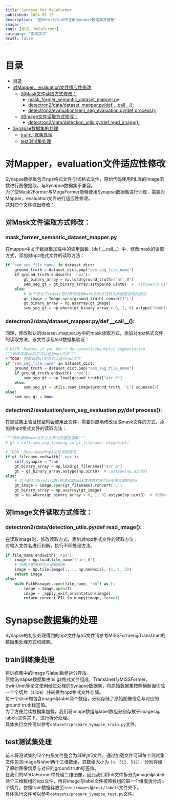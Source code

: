 ```yaml
---
title: Synapse for MeGaFormer
published: 2024-05-13
description: '在Detectron2中注册Synapse数据集并使用'
image: ''
tags: [毕设, MeGaFormer]
category: '实践学习'
draft: false 
---
```

# 目录
- [目录](#目录)
- [对Mapper，evaluation文件适应性修改](#对mapperevaluation文件适应性修改)
  - [对Mask文件读取方式修改：](#对mask文件读取方式修改)
    - [mask\_former\_semantic\_dataset\_mapper.py](#mask_former_semantic_dataset_mapperpy)
    - [detectron2/data/dataset\_mapper.py/def \_\_call\_\_():](#detectron2datadataset_mapperpydef-__call__)
    - [detectron2/evaluation/sem\_seg\_evaluation.py/def process():](#detectron2evaluationsem_seg_evaluationpydef-process)
  - [对Image文件读取方式修改：](#对image文件读取方式修改)
    - [detectron2/data/detection\_utils.py/def read\_image():](#detectron2datadetection_utilspydef-read_image)
- [Synapse数据集的处理](#synapse数据集的处理)
  - [train训练集处理](#train训练集处理)
  - [test测试集处理](#test测试集处理)

# 对Mapper，evaluation文件适应性修改
Synapse数据集包含npz格式文件与h5格式文件，原始代码使用PIL库的Image函数进行图像提取，与Synapse数据集不兼容。  
为了使Mask2Former与MegaFormer能够使用Synapse数据集进行训练，需要对Mapper，evaluation文件进行适应性修改。  
共对四个文件做出修改：  
## 对Mask文件读取方式修改：
### mask_former_semantic_dataset_mapper.py
在mapper中关于数据集加载中的调用函数（def \_\_call_\_）中，修改mask的读取方式，添加对npz格式文件的读取方法：
```python
if "sem_seg_file_name" in dataset_dict:
    ground_truth = dataset_dict.pop("sem_seg_file_name")
    if ground_truth.endswith('.npz'):
        gt_binary_array = np.load(ground_truth)["arr_0"]
        sem_seg_gt = gt_binary_array.astype(np.uint8)  # .astype(np.uint8)
    else:
        # 以下是为了kvasir进行修改读取mask文件方式转为灰度图读取的部分   
        gt_image = Image.open(ground_truth).convert('L')
        gt_binary_array = np.asarray(gt_image)
        sem_seg_gt = np.where(gt_binary_array > 0, 1, 0).astype("double")  #kvasir和DRIVE的二值图
```  

### detectron2/data/dataset_mapper.py/def \_\_call_\_():
同理，修改默认的dataset_mapper.py中的mask读取方式，添加对npz格式文件的读取方法，该文件涉及test数据集验证：
```python
# USER: Remove if you don't do semantic/panoptic segmentation.
"""修改读取gt的方式以适应npz文件"""
# TODO: 修改读取gt的方式以适应npz文件
if "sem_seg_file_name" in dataset_dict:
    ground_truth = dataset_dict.pop("sem_seg_file_name")
    if ground_truth.endswith('.npz'):
        sem_seg_gt = np.load(ground_truth)["arr_0"]
    else:
        sem_seg_gt = utils.read_image(ground_truth, "L").squeeze(2)
else:
    sem_seg_gt = None
```  

### detectron2/evaluation/sem_seg_evaluation.py/def process():
在测试集上验证模型时会使用此文件，需要对应地修改读取mask文件的方式，添加对npz格式文件的读取方法：  
```python
"""修改读取mask文件方式转为灰度图读取"""
# gt = self.sem_seg_loading_fn(gt_filename, dtype=int)

# TODO：为synapse作npz文件读取修改
if gt_filename.endswith('.npz'):
    self.synapse = True
    gt_binary_array = np.load(gt_filename)["arr_0"]
    gt = gt_binary_array.astype(np.uint8)  # .astype(np.uint8)
else:
    # 以下是为了kvasir进行修改读取mask文件方式转为灰度图读取的部分   
    gt_image = Image.open(gt_filename).convert('L')
    gt_binary_array = np.asarray(gt_image)
    gt = np.where(gt_binary_array > 0, 1, 0).astype(np.uint8)  # 专供kvasir和DRIVE二值)
```  
## 对Image文件读取方式修改：
### detectron2/data/detection_utils.py/def read_image():
在读取image时，修改读取方式，添加对npz格式文件的读取方法：  
对输入文件名进行判断，执行不同处理方法。
```python
if file_name.endswith('.npz'):
    image = np.load(file_name)["arr_0"]
    # 将输入图像转为三通道图像
    image = np.tile(image[:, :, np.newaxis], (1, 1, 3))
    return image
else:
    with PathManager.open(file_name, "rb") as f:
        image = Image.open(f)
        image = _apply_exif_orientation(image)
        return convert_PIL_to_numpy(image, format)
```  
# Synapse数据集的处理
Synapse的初步处理得到的npz文件与h5文件请参考MISSFormer与TransUnet的数据集处理方式和结果。  
## train训练集处理
将训练集中的image与label数组拆分存放。  
原始Synapse数据集由nii.gz格式文件组成，TransUnet与MISSFormer，SwinUnet等论文使用经过处理的Synapse数据集，将原始数据集按照横断面切成一个个切片（slice）并转换为npz格式文件存储。  
每一个slice均包含image与label两个数组，分别存储了原始图像信息与对应的ground truth标签值。  
为了方便后续数据集加载，我们将image数组与label数组分别存放于images与labels文件夹下，进行拆分处理。  
具体执行文件可以参考`datasets/prepare_Synapse_train.py`文件。  
## test测试集处理
前人将测试集的12个扫描文件整合为3D的h5文件，通过加载文件可知每个测试集文件包含image与label两个三维数组，其数组大小为 `(n, 512, 512)`，分别存储了原始图像信息与对应的ground truth标签值。  
在我们的MeGaFormer中处理二维图像，因此我们将h5文件拆分为image与label两个三维数组的npz文件，再将image与label文件按照数组的第一个维度拆分成`n`个切片，仿照train数据存放至`test/images`与`test/labels`文件夹下。  
具体执行文件可以参考`datasets/prepare_Synapse_test.py`文件。  
